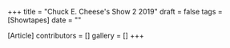 +++
title = "Chuck E. Cheese's Show 2 2019"
draft = false
tags = [Showtapes]
date = ""

[Article]
contributors = []
gallery = []
+++